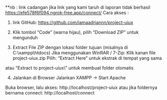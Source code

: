 **nb : link cadangan jika link yang kami taruh di laporan tidak berhasil
https://efe578f6f094.ngrok-free.app/connect/
Cara akses : 
1. link GitHub: https://github.com/iamaadriannn/project-uiux

2. Klik tombol “Code” (warna hijau), pilih “Download ZIP” untuk mengunduh

3. Extract File ZIP dengan lokasi folder tujuan (misalnya di C:\xampp\htdocs)
Jika menggunakan WinRAR / 7-Zip:
Klik kanan file project-uiux.zip
Pilih:
“Extract Here” untuk ekstrak di tempat yang sama

atau “Extract to project-uiux\” untuk membuat folder otomatis

4. Jalankan di Browser
Jalankan XAMPP → Start Apache

Buka browser, lalu akses:
http://localhost/project-uiux
atau jika foldernya bernama connect:
http://localhost/connect
